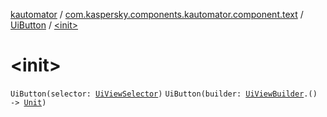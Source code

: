 [kautomator](../../index.md) / [com.kaspersky.components.kautomator.component.text](../index.md) / [UiButton](index.md) / [&lt;init&gt;](./-init-.md)

# &lt;init&gt;

`UiButton(selector: `[`UiViewSelector`](../../com.kaspersky.components.kautomator.component.common.builders/-ui-view-selector/index.md)`)`
`UiButton(builder: `[`UiViewBuilder`](../../com.kaspersky.components.kautomator.component.common.builders/-ui-view-builder/index.md)`.() -> `[`Unit`](https://kotlinlang.org/api/latest/jvm/stdlib/kotlin/-unit/index.html)`)`